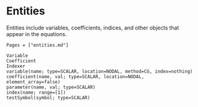 # Entities

Entities include variables, coefficients, indices, and other objects that
appear in the equations.

```@index
Pages = ["entities.md"]
```

```@docs
Variable
Coefficient
Indexer
variable(name; type=SCALAR, location=NODAL, method=CG, index=nothing)
coefficient(name, val; type=SCALAR, location=NODAL, element_array=false)
parameter(name, val; type=SCALAR)
index(name; range=[1])
testSymbol(symbol; type=SCALAR)
```

